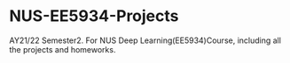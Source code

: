 # NUS-EE5934-Projects
AY21/22 Semester2. For NUS Deep Learning(EE5934)Course, including all the projects and homeworks.
